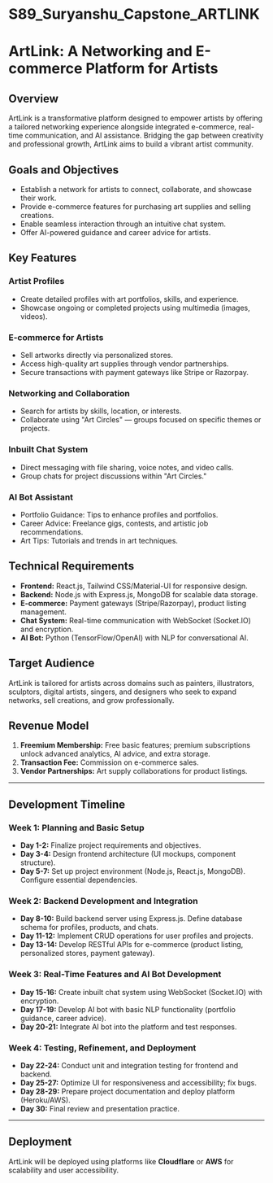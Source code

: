 # S89_Suryanshu_Capstone_ARTLINK

# ArtLink: A Networking and E-commerce Platform for Artists

## Overview
ArtLink is a transformative platform designed to empower artists by offering a tailored networking experience alongside integrated e-commerce, real-time communication, and AI assistance. Bridging the gap between creativity and professional growth, ArtLink aims to build a vibrant artist community.

## Goals and Objectives
- Establish a network for artists to connect, collaborate, and showcase their work.
- Provide e-commerce features for purchasing art supplies and selling creations.
- Enable seamless interaction through an intuitive chat system.
- Offer AI-powered guidance and career advice for artists.

## Key Features
### Artist Profiles
- Create detailed profiles with art portfolios, skills, and experience.
- Showcase ongoing or completed projects using multimedia (images, videos).

### E-commerce for Artists
- Sell artworks directly via personalized stores.
- Access high-quality art supplies through vendor partnerships.
- Secure transactions with payment gateways like Stripe or Razorpay.

### Networking and Collaboration
- Search for artists by skills, location, or interests.
- Collaborate using "Art Circles" — groups focused on specific themes or projects.

### Inbuilt Chat System
- Direct messaging with file sharing, voice notes, and video calls.
- Group chats for project discussions within "Art Circles."

### AI Bot Assistant
- Portfolio Guidance: Tips to enhance profiles and portfolios.
- Career Advice: Freelance gigs, contests, and artistic job recommendations.
- Art Tips: Tutorials and trends in art techniques.

## Technical Requirements
- **Frontend:** React.js, Tailwind CSS/Material-UI for responsive design.
- **Backend:** Node.js with Express.js, MongoDB for scalable data storage.
- **E-commerce:** Payment gateways (Stripe/Razorpay), product listing management.
- **Chat System:** Real-time communication with WebSocket (Socket.IO) and encryption.
- **AI Bot:** Python (TensorFlow/OpenAI) with NLP for conversational AI.

## Target Audience
ArtLink is tailored for artists across domains such as painters, illustrators, sculptors, digital artists, singers, and designers who seek to expand networks, sell creations, and grow professionally.

## Revenue Model
1. **Freemium Membership:** Free basic features; premium subscriptions unlock advanced analytics, AI advice, and extra storage.
2. **Transaction Fee:** Commission on e-commerce sales.
3. **Vendor Partnerships:** Art supply collaborations for product listings.

---

## Development Timeline

### Week 1: Planning and Basic Setup
- **Day 1-2:** Finalize project requirements and objectives.
- **Day 3-4:** Design frontend architecture (UI mockups, component structure).
- **Day 5-7:** Set up project environment (Node.js, React.js, MongoDB). Configure essential dependencies.

### Week 2: Backend Development and Integration
- **Day 8-10:** Build backend server using Express.js. Define database schema for profiles, products, and chats.
- **Day 11-12:** Implement CRUD operations for user profiles and projects.
- **Day 13-14:** Develop RESTful APIs for e-commerce (product listing, personalized stores, payment gateway).

### Week 3: Real-Time Features and AI Bot Development
- **Day 15-16:** Create inbuilt chat system using WebSocket (Socket.IO) with encryption.
- **Day 17-19:** Develop AI bot with basic NLP functionality (portfolio guidance, career advice).
- **Day 20-21:** Integrate AI bot into the platform and test responses.

### Week 4: Testing, Refinement, and Deployment
- **Day 22-24:** Conduct unit and integration testing for frontend and backend.
- **Day 25-27:** Optimize UI for responsiveness and accessibility; fix bugs.
- **Day 28-29:** Prepare project documentation and deploy platform (Heroku/AWS).
- **Day 30:** Final review and presentation practice.

---

## Deployment
ArtLink will be deployed using platforms like **Cloudflare** or **AWS** for scalability and user accessibility.

